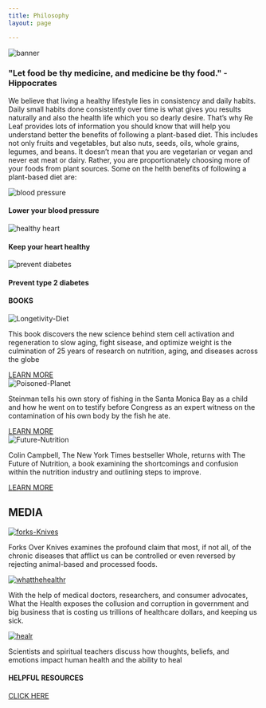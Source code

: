 ```yaml
---
title: Philosophy
layout: page

---
```


<main>
<!-- BANNER -->

<section class="banner">
 <div class=ph_image><img src="/images/banner.jpg" alt="banner"></div>
 <h3> <b>"Let food be thy medicine, and medicine be thy food." - Hippocrates</h3> </b>
</section>


<section class="philosophy">
 <div class=phi_description><p>We believe that living a healthy lifestyle lies in consistency and daily habits. Daily small habits done consistently over time is what gives you results naturally and also the health life which you so dearly desire. That’s why Re Leaf provides lots of   information you should know that will help you understand better the benefits of following a plant-based diet. This includes not only fruits and vegetables, but also nuts, seeds, oils, whole grains, legumes, and beans. It doesn’t mean that you are vegetarian or vegan and never eat meat or dairy. Rather, you are proportionately choosing more of your foods from plant sources. Some on the  helth benefits of following a plant-based diet are:</p>
 </div>
 
 <div class = "a_icons">
  <div class="pressure"> <div class= "a_imagery"> <img src="/images/pressure.svg" alt="blood pressure"> </div> <h4><b>Lower your blood pressure</h4> </b> </div>
  
  <div class="heart"> <div class= "a_imagery"> <img src="/images/heart.svg" alt="healthy heart"> </div> <h4><b>Keep your heart healthy </h4></b> </div>

  <div class="diabetes"> <div class= "a_imagery"><img src="/images/diabetes.svg" alt="prevent diabetes"> </div> <h4> <b> Prevent type 2 diabetes</h4> </b> </div>

 </div>
</section>

<!-- BOOKS -->
<section class= "books">
<div class= "text-center">
<h4> BOOKS </h4>
</div>
<div class = "description">
<div class="longetivity"> <div class= "a_imagery"> <img src="/images/Longetivity.png" alt="Longetivity-Diet"> </div> <p>This book discovers the new science behind stem cell activation and regeneration to slow aging, fight sisease, and optimize weight is the culmination of 25 years of research on nutrition, aging, and diseases across the globe</p>
<a href="https://www.valterlongo.com/the-longevity-diet/" target="-blank" class="btn">LEARN MORE</a>
</div>

  <div class="planet"> <div class= "a_imagery"> <img src="/images/planet.png" alt="Poisoned-Planet"> </div> <p>Steinman tells his own story of fishing in the Santa Monica Bay as a child and how he went on to testify before Congress as an expert witness on the contamination of his own body by the fish he ate.</p>
  <a href="https://www.amazon.com/Diet-Poisoned-Planet-Twenty-first-Century/dp/1560259221" target="-blank" class="btn">LEARN MORE</a>
  </div>

 <div class="future"> <div class= "a_imagery"> <img src="/images/future.png" alt="Future-Nutrition"> </div> <p>Colin Campbell, The New York Times bestseller Whole, returns with The Future of Nutrition, a book examining the shortcomings and confusion within the nutrition industry and outlining steps to improve.</p>
<a href="https://www.amazon.com/Future-Nutrition-Insiders-Science-Getting/dp/1950665704" target="-blank" class="btn">LEARN MORE</a> 
 </div>

<!-- media -->
  <section class="media">

  <div class="text-center">
      <h2> MEDIA </h2>
    </div>
    <div class="description">
      <div class="forks-knives"><a href="https://youtu.be/mZGs0XsS_lI" target="-blank"><img
            src="/images/Forks%20and%20knives.png" alt="forks-Knives"> </a>
        <p>Forks Over Knives examines the profound claim that most, if not all, of the chronic diseases that afflict us
          can be controlled or even reversed by rejecting animal-based and processed foods.</p>
      </div>
      <div class="whatthehealth"> <a href="https://vimeo.com/ondemand/whatthehealth" target="-blank"> <img
            src="/images/whatthehealth.png" alt="whatthehealthr"> </a>
        <p>With the help of medical doctors, researchers, and consumer advocates, What the Health exposes the collusion
          and corruption in government and big business that is costing us trillions of healthcare dollars, and keeping
          us sick.</p>
      </div>


  <div class="heal"> <a href="https://www.imdb.com/video/vi1534834969?playlistId=tt5239942&ref_=tt_ov_vi"
          target="-blank"> <img src="/images/heal.png" alt="healr"> </a>
        <p>Scientists and spiritual teachers discuss how thoughts, beliefs, and emotions impact human health and the
          ability to heal</p>
      </div>
    </div>

  </section>

  <section class="resources">
    <div class="text-center">
      <h4> HELPFUL RESOURCES </h4>
      <a href="resources.md" class="btn">CLICK HERE</a>
    </div>
  </section>





</main>